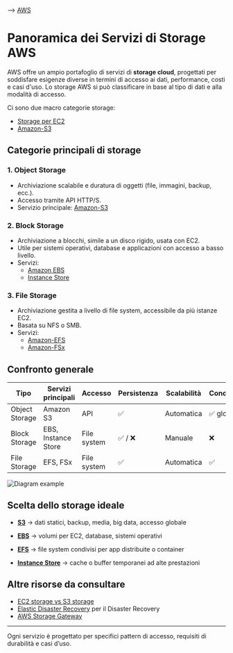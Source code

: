 --> [AWS](/00-Intro/AWS.md)
# Panoramica dei Servizi di Storage AWS

AWS offre un ampio portafoglio di servizi di **storage cloud**, progettati per soddisfare esigenze diverse in termini di accesso ai dati, performance, costi e casi d'uso. Lo storage AWS si può classificare in base al tipo di dati e alla modalità di accesso.

Ci sono due macro categorie storage:
- [Storage per EC2](/02-Storage-services/EC2-Storage.md)
- [Amazon-S3](/02-Storage-services/Amazon-S3.md)

## Categorie principali di storage

### 1. **Object Storage**

- Archiviazione scalabile e duratura di oggetti (file, immagini, backup, ecc.).
- Accesso tramite API HTTP/S.
- Servizio principale: [Amazon-S3](/02-Storage-services/Amazon-S3.md)

### 2. **Block Storage**

- Archiviazione a blocchi, simile a un disco rigido, usata con EC2.
- Utile per sistemi operativi, database e applicazioni con accesso a basso livello.
- Servizi:
    - [Amazon EBS](/02-Storage-services/Amazon-EBS.md)    
    - [Instance Store](/02-Storage-services/Instance-Store.md)

### 3. **File Storage**

- Archiviazione gestita a livello di file system, accessibile da più istanze EC2.
- Basata su NFS o SMB.
- Servizi:
    - [Amazon-EFS](/02-Storage-services/Amazon-EFS.md)
    - [Amazon-FSx](/02-Storage-services/Amazon-FSx.md)

## Confronto generale

|Tipo|Servizi principali|Accesso|Persistenza|Scalabilità|Condivisione|
|---|---|---|---|---|---|
|Object Storage|Amazon S3|API|✅|Automatica|✅ globale|
|Block Storage|EBS, Instance Store|File system|✅ / ❌|Manuale|❌|
|File Storage|EFS, FSx|File system|✅|Automatica|✅|

![Diagram example](example.png)

## Scelta dello storage ideale

- **[S3](/02-Storage-services/Amazon-S3.md)** → dati statici, backup, media, big data, accesso globale
    
- **[EBS](/02-Storage-services/Amazon-EBS.md)** → volumi per EC2, database, sistemi operativi
    
- **[EFS](/02-Storage-services/Amazon-EFS.md)** → file system condivisi per app distribuite o container
    
- **[Instance Store](/02-Storage-services/Instance-Store.md)** → cache o buffer temporanei ad alte prestazioni
    

## Altre risorse da consultare

-  [EC2 storage vs S3 storage](/02-Storage-services/EC2-storage-vs-S3-storage.md)
-  [Elastic Disaster Recovery](/02-Storage-services/Elastic-Disaster-Recovery.md) per il Disaster Recovery
-  [AWS Storage Gateway](/02-Storage-services/AWS-Storage-Gateway.md)

---

Ogni servizio è progettato per specifici pattern di accesso, requisiti di durabilità e casi d’uso.